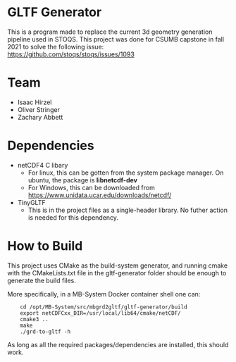 # GLTF Generator

This is a program made to replace the current 3d geometry generation pipeline used in STOQS. This project was done for CSUMB capstone in fall 2021 to solve the following issue: https://github.com/stoqs/stoqs/issues/1093

# Team

* Isaac Hirzel
* Oliver Stringer
* Zachary Abbett
# Dependencies

* netCDF4 C libary
	* For linux, this can be gotten from the system package manager. On ubuntu, the package is **libnetcdf-dev**
	* For Windows, this can be downloaded from https://www.unidata.ucar.edu/downloads/netcdf/
* TinyGLTF
	* This is in the project files as a single-header library. No futher action is needed for this dependency.

# How to Build

This project uses CMake as the build-system generator, and running cmake with the CMakeLists.txt file in the gltf-generator folder should be enough to generate the build files.

More specifically, in a MB-System Docker container shell one can:
```
	cd /opt/MB-System/src/mbgrd2gltf/gltf-generator/build
    export netCDFCxx_DIR=/usr/local/lib64/cmake/netCDF/
	cmake3 ..	
	make
    ./grd-to-gltf -h
```

As long as all the required packages/dependencies are installed, this should work.
